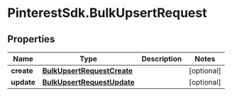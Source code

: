 # PinterestSdk.BulkUpsertRequest

## Properties

Name | Type | Description | Notes
------------ | ------------- | ------------- | -------------
**create** | [**BulkUpsertRequestCreate**](BulkUpsertRequestCreate.md) |  | [optional] 
**update** | [**BulkUpsertRequestUpdate**](BulkUpsertRequestUpdate.md) |  | [optional] 


